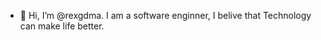 - 👋 Hi, I’m @rexgdma.
I am a software enginner, I belive that Technology can make life better.
<!---
rexgdma/rexgdma is a ✨ special ✨ repository because its `README.md` (this file) appears on your GitHub profile.
You can click the Preview link to take a look at your changes.
--->
